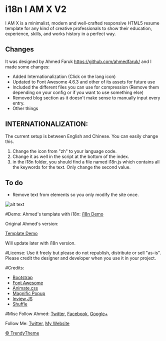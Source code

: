 # i18n I AM X V2
I AM X is a minimalist, modern and well-crafted responsive HTML5 resume template for any kind of creative professionals to show their education, experience, skills, and works history in a perfect way.

## Changes
It was designed by Ahmed Faruk https://github.com/ahmedfaruk/ and I made some changes:

* Added Internationalization (Click on the lang icon)
* Updated to Font Awesome 4.6.3 and other of its assets for future use
* Included the different files you can use for compression (Remove them depending on your config or if you want to use something else)
* Removed blog section as it doesn't make sense to manually input every entry.
* Other things

## INTERNATIONALIZATION:

The current setup is between English and Chinese. You can easily change this.

1. Change the icon from "zh" to your language code.
2. Change it as well in the script at the bottom of the index.
3. in the i18n folder, you should find a file named i18n.js which contains all the keywords for the text. Only change the second value. 

## To do

* Remove text from elements so you only modify the site once.


![alt text](http://trendytheme.net/wp-content/uploads/edd/2015/10/Futani-Admin-Board-Preview-11.jpg "iamx")

#Demo:
Ahmed's template with i18n:
<a href="http://resume.andresarrieta.com/demo/" target="_blank">i18n Demo</a>

Original Ahmed's version:

<a href="http://trendytheme.net/demo/iamx/v/" target="_blank">Template Demo</a>

Will update later with i18n version.

#License: 
Use it freely but please do not republish, distribute or sell "as-is". Please credit the designer and developer when you use it in your project.

#Credits: 
- <a href="http://getbootstrap.com/" target="_blank">Bootstrap</a>
- <a href="https://fortawesome.github.io/Font-Awesome/" target="_blank">Font Awesome</a>
- <a href="https://daneden.github.io/animate.css/" target="_blank">Animate.css</a>
- <a href="http://dimsemenov.com/plugins/magnific-popup/" target="_blank">Magnific Popup</a>
- <a href="https://github.com/protonet/jquery.inview" target="_blank">Inview JS</a>
- <a href="http://vestride.github.io/Shuffle/" target="_blank">Shuffle</a>

#Misc
Follow Ahmed: <a href="https://twitter.com/ahmedfaruk_me" target="_blank">Twitter</a>, <a href="https://www.facebook.com/ahmedfaruk.me" target="_blank">Facebook</a>, <a href="https://plus.google.com/u/0/114068300126923667161" target="_blank">Google+</a>

Follow Me: <a href="https://twitter.com/andres_base" target="_blank">Twitter</a>, <a href="http://andresarrieta.com" target="_blank">My Website</a>

<a href="http://trendytheme.net/" target="_blank">&copy; TrendyTheme </a>
